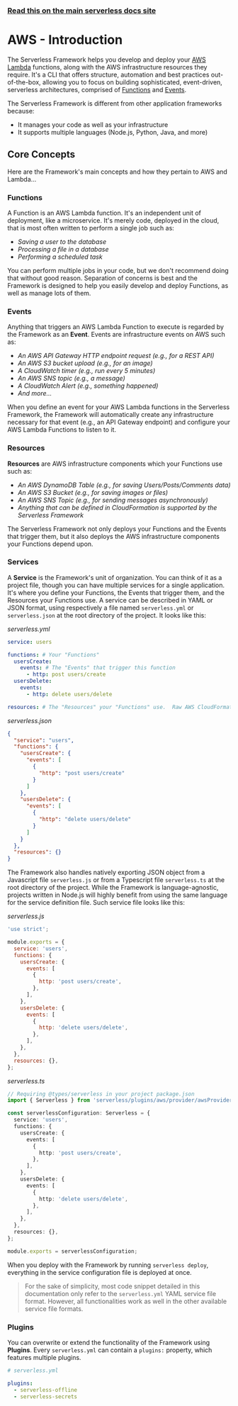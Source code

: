 <!--
title: Serverless Framework - AWS Lambda Guide - Introduction
menuText: Intro
menuOrder: 1
description: An introduction to using AWS and AWS Lambda with the Serverless Framework.
layout: Doc
-->

<!-- DOCS-SITE-LINK:START automatically generated  -->

### [Read this on the main serverless docs site](https://www.serverless.com/framework/docs/providers/aws/guide/intro)

<!-- DOCS-SITE-LINK:END -->

# AWS - Introduction

The Serverless Framework helps you develop and deploy your [AWS Lambda](https://serverless.com/aws-lambda/) functions, along with the AWS infrastructure resources they require. It's a CLI that offers structure, automation and best practices out-of-the-box, allowing you to focus on building sophisticated, event-driven, serverless architectures, comprised of [Functions](#functions) and [Events](#events).

The Serverless Framework is different from other application frameworks because:

- It manages your code as well as your infrastructure
- It supports multiple languages (Node.js, Python, Java, and more)

## Core Concepts

Here are the Framework's main concepts and how they pertain to AWS and Lambda...

### Functions

A Function is an AWS Lambda function. It's an independent unit of deployment, like a microservice. It's merely code, deployed in the cloud, that is most often written to perform a single job such as:

- _Saving a user to the database_
- _Processing a file in a database_
- _Performing a scheduled task_

You can perform multiple jobs in your code, but we don't recommend doing that without good reason. Separation of concerns is best and the Framework is designed to help you easily develop and deploy Functions, as well as manage lots of them.

### Events

Anything that triggers an AWS Lambda Function to execute is regarded by the Framework as an **Event**. Events are infrastructure events on AWS such as:

- _An AWS API Gateway HTTP endpoint request (e.g., for a REST API)_
- _An AWS S3 bucket upload (e.g., for an image)_
- _A CloudWatch timer (e.g., run every 5 minutes)_
- _An AWS SNS topic (e.g., a message)_
- _A CloudWatch Alert (e.g., something happened)_
- _And more..._

When you define an event for your AWS Lambda functions in the Serverless Framework, the Framework will automatically create any infrastructure necessary for that event (e.g., an API Gateway endpoint) and configure your AWS Lambda Functions to listen to it.

### Resources

**Resources** are AWS infrastructure components which your Functions use such as:

- _An AWS DynamoDB Table (e.g., for saving Users/Posts/Comments data)_
- _An AWS S3 Bucket (e.g., for saving images or files)_
- _An AWS SNS Topic (e.g., for sending messages asynchronously)_
- _Anything that can be defined in CloudFormation is supported by the Serverless Framework_

The Serverless Framework not only deploys your Functions and the Events that trigger them, but it also deploys the AWS infrastructure components your Functions depend upon.

### Services

A **Service** is the Framework's unit of organization. You can think of it as a project file, though you can have multiple services for a single application. It's where you define your Functions, the Events that trigger them, and the Resources your Functions use. A service can be described in YAML or JSON format, using respectively a file named `serverless.yml` or `serverless.json` at the root directory of the project. It looks like this:

_serverless.yml_

```yml
service: users

functions: # Your "Functions"
  usersCreate:
    events: # The "Events" that trigger this function
      - http: post users/create
  usersDelete:
    events:
      - http: delete users/delete

resources: # The "Resources" your "Functions" use.  Raw AWS CloudFormation goes in here.
```

_serverless.json_

```json
{
  "service": "users",
  "functions": {
    "usersCreate": {
      "events": [
        {
          "http": "post users/create"
        }
      ]
    },
    "usersDelete": {
      "events": [
        {
          "http": "delete users/delete"
        }
      ]
    }
  },
  "resources": {}
}
```

The Framework also handles natively exporting JSON object from a Javascript file `serverless.js` or from a Typescript file `serverless.ts` at the root directory of the project. While the Framework is language-agnostic, projects written in Node.js will highly benefit from using the same language for the service definition file. Such service file looks like this:

_serverless.js_

```js
'use strict';

module.exports = {
  service: 'users',
  functions: {
    usersCreate: {
      events: [
        {
          http: 'post users/create',
        },
      ],
    },
    usersDelete: {
      events: [
        {
          http: 'delete users/delete',
        },
      ],
    },
  },
  resources: {},
};
```

_serverless.ts_

```ts
// Requiring @types/serverless in your project package.json
import { Serverless } from 'serverless/plugins/aws/provider/awsProvider';

const serverlessConfiguration: Serverless = {
  service: 'users',
  functions: {
    usersCreate: {
      events: [
        {
          http: 'post users/create',
        },
      ],
    },
    usersDelete: {
      events: [
        {
          http: 'delete users/delete',
        },
      ],
    },
  },
  resources: {},
};

module.exports = serverlessConfiguration;
```

When you deploy with the Framework by running `serverless deploy`, everything in the service configuration file is deployed at once.

> For the sake of simplicity, most code snippet detailed in this documentation only refer to the `serverless.yml` YAML service file format. However, all functionalities work as well in the other available service file formats.

### Plugins

You can overwrite or extend the functionality of the Framework using **Plugins**. Every `serverless.yml` can contain a `plugins:` property, which features multiple plugins.

```yml
# serverless.yml

plugins:
  - serverless-offline
  - serverless-secrets
```
